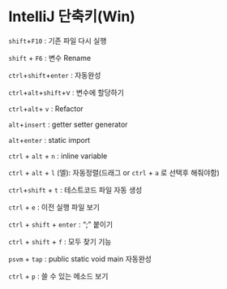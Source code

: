 # IntelliJ 단축키(Win)

`shift`+`F10` : 기존 파일 다시 실행

`shift` + `F6` : 변수 Rename

`ctrl`+`shift`+`enter` : 자동완성

`ctrl`+`alt`+`shift`+v : 변수에 할당하기

`ctrl`+`alt`+ `v` : Refactor

`alt`+`insert` : getter setter generator

`alt`+`enter` : static import

`ctrl` + `alt` + `n` : inline variable

`ctrl` + `alt` + `l` (엘): 자동정렬(드래그 or `ctrl` + `a` 로 선택후 해줘야함)

`ctrl`+`shift` + `t` : 테스트코드 파일 자동 생성

`ctrl` + `e` : 이전 실행 파일 보기

`ctrl` + `shift` + `enter` : “;” 붙이기

`ctrl`  + `shift` + `f` : 모두 찾기 기능

`psvm` + `tap` : public static void main 자동완성

`ctrl` + `p` : 쓸 수 있는 메소드 보기

